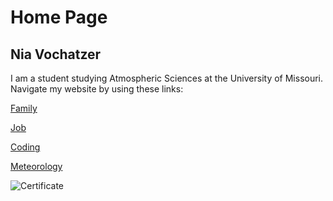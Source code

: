 # Home Page
## Nia Vochatzer
I am a student studying Atmospheric Sciences at the University of Missouri. 
Navigate my website by using these links: 

[Family](./Family.md)

[Job](./myjob.md)

[Coding](./coding.md)

[Meteorology](./meteorology.md)

![Certificate](https://github.com/username/image.png)
